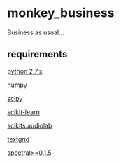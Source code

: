 monkey_business
===============

Business as usual...


requirements
------------
[python 2.7.x](http://www.python.org)

[numpy](http://www.numpy.org)

[scipy](http://www.scipy.org)

[scikit-learn](http://scikit-learn.org)

[scikits.audiolab](https://pypi.python.org/pypi/scikits.audiolab)

[textgrid](https://github.com/mwv/textgrid)

[spectral>=0.1.5](https://github.com/mwv/spectral)
